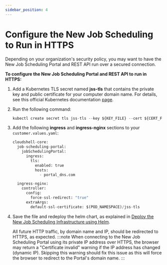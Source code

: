 ```yaml
---
sidebar_position: 4
---
```


# Configure the New Job Scheduling to Run in HTTPS

Depending on your organization's security policy, you may want to have the New Job Scheduling Portal and REST API run over a secured connection.

**To configure the New Job Scheduling Portal and REST API to run in HTTPS:**

1. Add a Kubernetes TLS secret named **jss-tls** that contains the private key and public certificate for your computer domain name. For details, see this official Kubernetes documentation [page](https://kubernetes.io/docs/concepts/configuration/secret/#tls-secrets).
    
2. Run the following command:
    
    ```python
    kubectl create secret tls jss-tls --key ${KEY_FILE} --cert ${CERT_FILE}
    ```
    
3. Add the following **ingress** and **ingress-nginx** sections to your `customer.values.yaml`:
    
    ```python
    cloudshell-core:
      job-scheduling-portal:
        jobSchedulingPortal:
          ingress:
            tls:
              enabled: true
              hosts:
                - portal_dns.com
    
      ingress-nginx:
        controller:
          config:
            force-ssl-redirect: "true"
          extraArgs:
            default-ssl-certificate: $(POD_NAMESPACE)/jss-tls
    ```
    
4. Save the file and redeploy the helm chart, as explained in [Deploy the New Job Scheduling Infrastructure using Helm](https://help.quali.com/Online%20Help/0.0/Portal/Content/IG/JSS/jss-helm-install.htm).
    
    All future HTTP traffic, by domain name and IP, should be redirected to HTTPS, as expected.
    :::note
    When connecting to the New Job Scheduling Portal using its private IP address over HTTPS, the browser may return a "Certificate invalid" warning if the IP address has changed (dynamic IP). Skipping this warning should fix this issue as this will force the browser to redirect to the Portal's domain name.
    :::